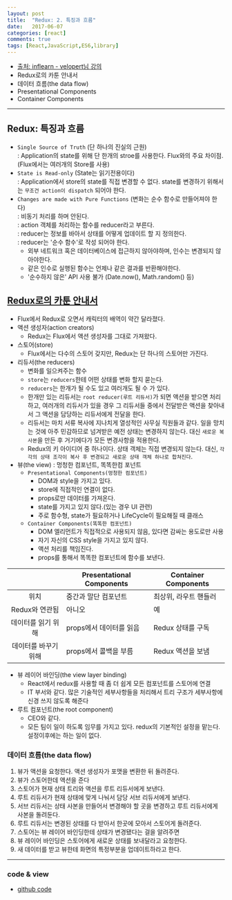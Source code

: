 ```yaml
---
layout: post
title:  "Redux: 2. 특징과 흐름"
date:   2017-06-07
categories: [react]
comments: true
tags: [React,JavaScript,ES6,library]
---
```


- [출처: inflearn - velopert님 강의](https://www.inflearn.com/course/react-%EA%B0%95%EC%A2%8C-velopert/)
- Redux로의 카툰 안내서
- 데이터 흐름(the data flow)
- Presentational Components
- Container Components

<!--more-->

---

## Redux: 특징과 흐름
- `Single Source of Truth` (단 하나의 진실의 근원)<br>
: Application의 state를 위해 단 한개의 stroe를 사용한다. Flux와의 주요 차이점.(Flux에서는 여러개의 Store를 사용) <br>
- `State is Read-only`  (State는 읽기전용이다)<br>
: Application에서 store의 state를 직접 변경할 수 없다. state를 변경하기 위해서는 `무조건 action이 dispatch` 되어야 한다.<br>
- `Changes are made with Pure Functions` (변화는 순수 함수로 만들어져야 한다)<br>
: 비동기 처리를 하며 안된다.<br>
: action 객체를 처리하는 함수를 reducer라고 부른다.<br>
: reducer는 정보를 바아서 상태를 어떻게 업데이트 할 지 정의한다.<br>
: reducer는 '순수 함수'로 작성 되어야 한다.<br>  
    - 외부 네트워크 혹은 데이터베이스에 접근하지 않아야하며, 인수는 변경되지 않아야한다.<br>
    - 같은 인수로 실행된 함수는 언제나 같은 결과를 반환해야한다.<br>
    - '순수하지 않은' API 사용 불가 (Date.now(), Math.random() 등)<br>

## [Redux로의 카툰 안내서](http://bestalign.github.io/2015/10/26/cartoon-intro-to-redux/)
- Flux에서 Redux로 오면서 캐릭터의 배역이 약간 달라졌다.<br>
- 액션 생성자(action creators)<br>
    - Redux는 Flux에서 액션 생성자를 그대로 가져왔다.<br>
- 스토어(store)<br>
    - Flux에서는 다수의 스토어 갖지만, Redux는 단 하나의 스토어만 가진다.<br>
- 리듀서(the reducers)<br>
    - 변화를 일으켜주는 함수<br>
    - `store`는 `reducers`한테 어떤 상태를 변화 할지 묻는다.<br>
    - `reducers`는 한개가 될 수도 있고 여러개도 될 수 가 있다.<br>
    - 한개만 있는 리듀서는 `root reducer(루트 리듀서)`가 되면 액션을 받으면 처리하고, 여러개의 리듀서가 있을 경우 그 리듀서들 중에서 전달받은 액션을 찾아내서 그 액션을 담당하는 리듀서에게 전달을 한다.<br>
    - 리듀서는 마치 서류 복사에 지나치게 열성적인 사무실 직원들과 같다. 일을 망치는 것에 아주 민감하므로 넘겨받은 예전 상태는 변경하지 않는다. 대신 `새로운 복사본`을 만든 후 거기에다가 모든 변경사항을 적용한다.<br>
    - Redux의 키 아이디어 중 하나이다. 상태 객체는 직접 변경되지 않는다. 대신, `각각의 상태 조각이 복사 후 변경되고 새로운 상태 객체 하나로 합쳐진다`.<br>
- 뷰(the view) : 멍청한 컴포넌트, 똑똑한컴 포넌트 <br>
  - `Presentational Components(멍청한 컴포넌트)`<br>
      - DOM과 style을 가지고 있다.<br>
      - store에 직접적인 연결이 없다.<br>
      - props로만 데이터를 가져온다.<br>
      - state를 가지고 있지 않다.(있는 경우 UI 관련)<br>
      - 주로 함수형, state가 필요하거나 LifeCycle이 필요해질 때 클래스 <br>
  - `Container Components(똑똑한 컴포넌트)`<br>
      - DOM 엘리먼트가 직접적으로 사용되지 않음, 있다면 감싸는 용도로만 사용<br>
      - 자기 자신의 CSS style을 가지고 있지 않다.<br>
      - 액션 처리를 책임진다.<br>
      - props를 통해서 똑똑한 컴포넌트에 함수를 보낸다.<br>

| |  Presentational Components | Container Components |
| :-: | --- | --- |
| 위치 |	중간과 말단 컴포넌트 | 최상위, 라우트 핸들러 |
| Redux와 연관됨 |	아니오 | 예 |
| 데이터를 읽기 위해 | props에서 데이터를 읽음  | Redux 상태를 구독 |
| 데이터를 바꾸기 위해 | props에서 콜백을 부름 | Redux 액션을 보냄 |

- 뷰 레이어 바인딩(the view layer binding)<br>
    - React에서 redux를 사용할 때 좀 더 쉽게 모든 컴포넌트를 스토어에 연결<br>
    - IT 부서와 같다. 많은 기술적인 세부사항들을 처리해서 트리 구조가 세부사항에 신경 쓰지 않도록 해준다<br>
- 루트 컴포넌트(the root component)<br>
    - CEO와 같다.<br>
    - 모든 팀이 일이 하도록 임무를 가지고 있다. redux의 기본적인 설정을 맡는다. 설정이후에는 하는 일이 없다.<br>

### 데이터 흐름(the data flow)
1. 뷰가 액션을 요청한다. 액션 생성자가 포맷을 변환한 뒤 돌려준다.
2. 뷰가 스토어한데 액션을 준다
3. 스토어가 현재 상태 트리와 액션을 루트 리듀서에게 보낸다.
4. 루트 리듀서가 현재 상태에 맞게 나눠서 담당 서브 리듀서에게 보낸다.
5. 서브 리듀서는 상태 사본을 만들어서 변경해야 할 곳을 변경하고 루트 리듀서에게 사본을 돌려둔다.
6. 루트 리듀서는 변경된 상태를 다 받아서 한곳에 모아서 스토어게 돌려준다.
7. 스토어는 뷰 레이어 바인딩한테 상태가 변경됐다는 걸을 알려주면
8. 뷰 레이어 바인딩은 스토어에게 새로운 상태를 보내달라고 요청한다.
9. 새 데이터를 받고 뷰한테 화면의 특정부분을 업데이트하라고 한다.

---

### code & view
- [github code](https://github.com/rockquai/React-Express/tree/master/05.React-Redux/redux-example)

